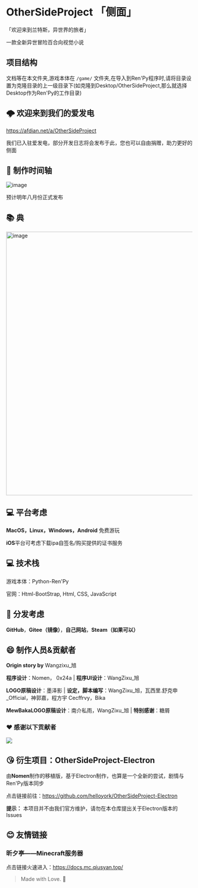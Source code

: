 # OtherSideProject 「侧面」

「欢迎来到兰特斯，异世界的旅者」

一款全新异世冒险百合向视觉小说

## 项目结构

文档等在本文件夹,游戏本体在 `/game/` 文件夹,在导入到Ren'Py程序时,请将目录设置为克隆目录的上一级目录下(如克隆到Desktop/OtherSideProject,那么就选择Desktop作为Ren'Py的工作目录)

## 🌩 欢迎来到我们的爱发电

https://afdian.net/a/OtherSideProject

我们已入驻爱发电，部分开发日志将会发布于此，您也可以自由捐赠，助力更好的侧面

## 📅 制作时间轴
![image](https://github.com/user-attachments/assets/e09b4c9f-0505-47f4-9216-c9dd0e52830b)

预计明年八月份正式发布

## 📚 典

<img width="713" alt="image" src="https://github.com/MewBaka/OtherSideProject/assets/131328257/ddb8d477-3ae0-4a29-85ee-52ba2e5626fc">

## 💻 平台考虑

**MacOS，Linux，Windows，Android** 免费游玩

**iOS**平台可考虑下载ipa自签名/购买提供的证书服务

## 💻 技术栈

游戏本体：Python-Ren'Py

官网：Html-BootStrap, Html, CSS, JavaScript
     
## 🤔 分发考虑

**GitHub**，**Gitee（镜像）**，**自己网站**，**Steam（如果可以）**

## 😄 制作人员&贡献者

**Origin story by** Wangzixu_旭

**程序设计**：Nomen， 0x24a | **程序UI设计**：WangZixu_旭

**LOGO原稿设计**：墨泽影 | **设定，脚本编写**：WangZixu_旭，瓦西里.舒克申_Official，神郭嘉，程方宇 Cecffrvy，Bika

**MewBakaLOGO原稿设计**：南介私雨，WangZixu_旭 | **特别感谢**：糖屑

### ❤️ 感谢以下贡献者

<a href="https://github.com/mewbaka/othersideproject/contributors">
  <img src="https://contrib.rocks/image?repo=mewbaka/othersideproject" />
</a>

## 😘 衍生项目：OtherSideProject-Electron

由**Nomen**制作的移植版，基于Electron制作，也算是一个全新的尝试，剧情与Ren'Py版本同步

点击链接前往：https://github.com/helloyork/OtherSideProject-Electron

**提示：** 本项目并不由我们官方维护，请勿在本仓库提出关于Electron版本的Issues

## 😊 友情链接

### 昕夕亭——Minecraft服务器

点击链接火速进入：https://docs.mc.qiusyan.top/

> Made with Love. 💖
